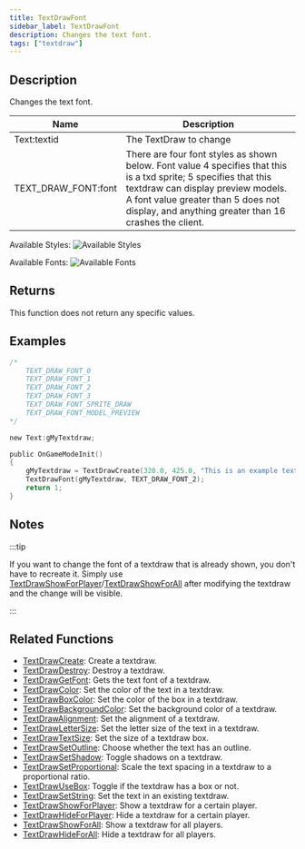```yaml
---
title: TextDrawFont
sidebar_label: TextDrawFont
description: Changes the text font.
tags: ["textdraw"]
---
```


## Description

Changes the text font.

| Name                | Description                                                                                                                                                                                                                                            |
| ------------------- | ------------------------------------------------------------------------------------------------------------------------------------------------------------------------------------------------------------------------------------------------------ |
| Text:textid         | The TextDraw to change                                                                                                                                                                                                                                 |
| TEXT_DRAW_FONT:font | There are four font styles as shown below. Font value 4 specifies that this is a txd sprite; 5 specifies that this textdraw can display preview models. A font value greater than 5 does not display, and anything greater than 16 crashes the client. |

Available Styles:
![Available Styles](https://assets.open.mp/assets/images/textdraws/Textdraw_font_styles.png)

Available Fonts:
![Available Fonts](https://assets.open.mp/assets/images/textdraws/Textdraw_Fonts.png)

## Returns

This function does not return any specific values.

## Examples

```c
/*
    TEXT_DRAW_FONT_0
    TEXT_DRAW_FONT_1
    TEXT_DRAW_FONT_2
    TEXT_DRAW_FONT_3
    TEXT_DRAW_FONT_SPRITE_DRAW
    TEXT_DRAW_FONT_MODEL_PREVIEW
*/

new Text:gMyTextdraw;

public OnGameModeInit()
{
    gMyTextdraw = TextDrawCreate(320.0, 425.0, "This is an example textdraw");
    TextDrawFont(gMyTextdraw, TEXT_DRAW_FONT_2);
    return 1;
}
```

## Notes

:::tip

If you want to change the font of a textdraw that is already shown, you don't have to recreate it. Simply use [TextDrawShowForPlayer](TextDrawShowForPlayer)/[TextDrawShowForAll](TextDrawShowForAll) after modifying the textdraw and the change will be visible.

:::

## Related Functions

- [TextDrawCreate](TextDrawCreate): Create a textdraw.
- [TextDrawDestroy](TextDrawDestroy): Destroy a textdraw.
- [TextDrawGetFont](TextDrawGetFont): Gets the text font of a textdraw.
- [TextDrawColor](TextDrawColor): Set the color of the text in a textdraw.
- [TextDrawBoxColor](TextDrawBoxColor): Set the color of the box in a textdraw.
- [TextDrawBackgroundColor](TextDrawBackgroundColor): Set the background color of a textdraw.
- [TextDrawAlignment](TextDrawAlignment): Set the alignment of a textdraw.
- [TextDrawLetterSize](TextDrawLetterSize): Set the letter size of the text in a textdraw.
- [TextDrawTextSize](TextDrawTextSize): Set the size of a textdraw box.
- [TextDrawSetOutline](TextDrawSetOutline): Choose whether the text has an outline.
- [TextDrawSetShadow](TextDrawSetShadow): Toggle shadows on a textdraw.
- [TextDrawSetProportional](TextDrawSetProportional): Scale the text spacing in a textdraw to a proportional ratio.
- [TextDrawUseBox](TextDrawUseBox): Toggle if the textdraw has a box or not.
- [TextDrawSetString](TextDrawSetString): Set the text in an existing textdraw.
- [TextDrawShowForPlayer](TextDrawShowForPlayer): Show a textdraw for a certain player.
- [TextDrawHideForPlayer](TextDrawHideForPlayer): Hide a textdraw for a certain player.
- [TextDrawShowForAll](TextDrawShowForAll): Show a textdraw for all players.
- [TextDrawHideForAll](TextDrawHideForAll): Hide a textdraw for all players.
